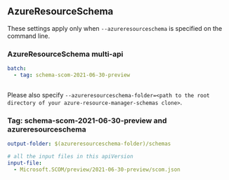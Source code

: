 ## AzureResourceSchema

These settings apply only when `--azureresourceschema` is specified on the command line.

### AzureResourceSchema multi-api

``` yaml $(azureresourceschema) && $(multiapi)
batch:
  - tag: schema-scom-2021-06-30-preview
  
```

Please also specify `--azureresourceschema-folder=<path to the root directory of your azure-resource-manager-schemas clone>`.

### Tag: schema-scom-2021-06-30-preview and azureresourceschema

``` yaml $(tag) == 'schema-scom-2021-06-30-preview' && $(azureresourceschema)
output-folder: $(azureresourceschema-folder)/schemas

# all the input files in this apiVersion
input-file:
  - Microsoft.SCOM/preview/2021-06-30-preview/scom.json
```
